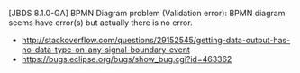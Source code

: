 [JBDS 8.1.0-GA] BPMN Diagram problem (Validation error): BPMN diagram seems have error(s) but actually there is no error.
- http://stackoverflow.com/questions/29152545/getting-data-output-has-no-data-type-on-any-signal-boundary-event
- https://bugs.eclipse.org/bugs/show_bug.cgi?id=463362
